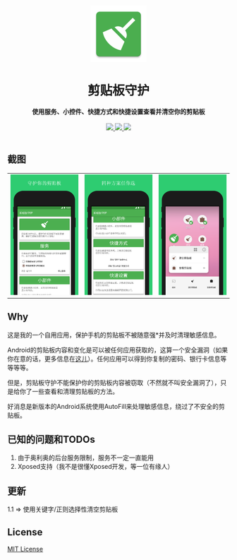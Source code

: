 <div align="center">
  <img src="https://github.com/DeweyReed/ClipboardCleaner/blob/master/image/ic_launcher-web.png?raw=true" height="128" />
</div>

<h1 align="center">剪贴板守护</h1>

<div align="center">
  <strong>使用服务、小控件、快捷方式和快捷设置查看并清空你的剪贴板</strong>
</div>
</br>
<div align="center">
    <a href="https://play.google.com/store/apps/details?id=io.github.deweyreed.clipboardcleaner">
        <img src="https://img.shields.io/badge/Download-PlayStore-green.svg"/>
    </a>
    <a href="https://www.coolapk.com/apk/180063">
        <img src="https://img.shields.io/badge/Download-CoolApk-green.svg"/>
    </a>
    <a href="https://github.com/DeweyReed/ClipboardCleaner/releases/download/1.0/ClipboardCleaner1.0.apk">
        <img src="https://img.shields.io/badge/Download-Github-green.svg"/>
    </a>
</div>
</br>

## 截图

||||
|:-:|:-:|:-:|
|![screenshot1](https://github.com/DeweyReed/ClipboardCleaner/blob/master/image/screenshot_4.png?raw=true)|![screenshot2](https://github.com/DeweyReed/ClipboardCleaner/blob/master/image/screenshot_5.png?raw=true)|![screenshot3](https://github.com/DeweyReed/ClipboardCleaner/blob/master/image/screenshot_6.png?raw=true)|

## Why

这是我的一个自用应用，保护手机的剪贴板不被随意强*并及时清理敏感信息。

Android的剪贴板内容和变化是可以被任何应用获取的，这算一个安全漏洞（如果你在意的话，更多信息在[这儿](https://github.com/grepx/android-clipboard-security)）。任何应用可以得到你复制的密码、银行卡信息等等等等。

但是，剪贴板守护不能保护你的剪贴板内容被窃取（不然就不叫安全漏洞了），只是给你了一些查看和清理剪贴板的方法。

好消息是新版本的Android系统使用AutoFill来处理敏感信息，绕过了不安全的剪贴板。

## 已知的问题和TODOs

1. 由于奥利奥的后台服务限制，服务不一定一直能用
1. Xposed支持（我不是很懂Xposed开发，等一位有缘人）

## 更新

1.1 => 使用关键字/正则选择性清空剪贴板

## License
[MIT License](https://github.com/DeweyReed/ClipboardCleaner/blob/master/LICENSE)